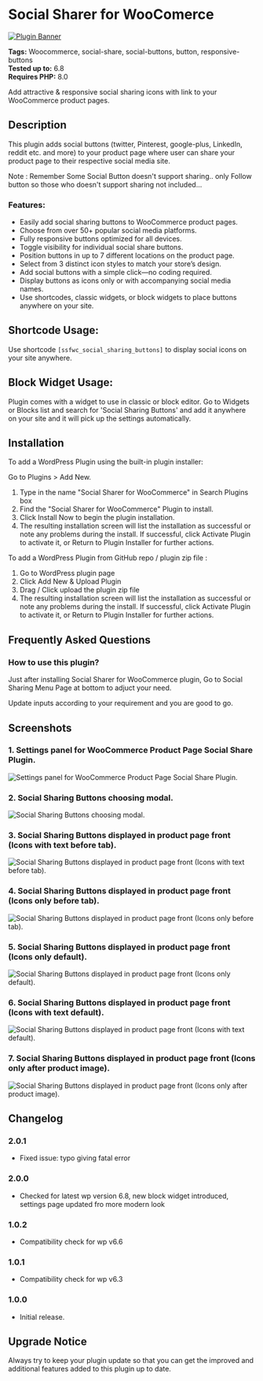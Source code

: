# Social Sharer for WooComerce

[![Plugin Banner](https://ps.w.org/social-sharer-for-woo/assets/banner-772x250.png)](https://wordpress.org/plugins/social-sharer-for-woo/)

**Tags:** Woocommerce, social-share, social-buttons, button, responsive-buttons \
**Tested up to:** 6.8 \
**Requires PHP:** 8.0

Add attractive & responsive social sharing icons with link to your WooCommerce product pages.

## Description
This plugin adds social buttons (twitter, Pinterest, google-plus, LinkedIn, reddit etc. and more) to your product page where user can share your product page to their respective social media site.

Note : Remember Some Social Button doesn't support sharing.. only Follow button so those who doesn't support sharing not included...

### Features:
- Easily add social sharing buttons to WooCommerce product pages.
- Choose from over 50+ popular social media platforms.
- Fully responsive buttons optimized for all devices.
- Toggle visibility for individual social share buttons.
- Position buttons in up to 7 different locations on the product page.
- Select from 3 distinct icon styles to match your store’s design.
- Add social buttons with a simple click—no coding required.
- Display buttons as icons only or with accompanying social media names.
- Use shortcodes, classic widgets, or block widgets to place buttons anywhere on your site.

## Shortcode Usage:
Use shortcode `[ssfwc_social_sharing_buttons]` to display social icons on your site anywhere.

## Block Widget Usage:
Plugin comes with a widget to use in classic or block editor. Go to Widgets or Blocks list and search for 'Social Sharing Buttons' and add it anywhere on your site and it will pick up the settings automatically.

## Installation
To add a WordPress Plugin using the built-in plugin installer:

Go to Plugins > Add New.

1. Type in the name "Social Sharer for WooCommerce" in Search Plugins box
2. Find the "Social Sharer for WooCommerce" Plugin to install.
3. Click Install Now to begin the plugin installation.
4. The resulting installation screen will list the installation as successful or note any problems during the install.
If successful, click Activate Plugin to activate it, or Return to Plugin Installer for further actions.

To add a WordPress Plugin from GitHub repo / plugin zip file :
1. Go to WordPress plugin page
2. Click Add New & Upload Plugin
3. Drag / Click upload the plugin zip file
4. The resulting installation screen will list the installation as successful or note any problems during the install.
If successful, click Activate Plugin to activate it, or Return to Plugin Installer for further actions.

## Frequently Asked Questions

### How to use this plugin?
Just after installing Social Sharer for WooCommerce plugin, Go to Social Sharing Menu Page at bottom to adjuct your need.

Update inputs according to your requirement and you are good to go.

## Screenshots

### 1. Settings panel for WooCommerce Product Page Social Share Plugin.

![Settings panel for WooCommerce Product Page Social Share Plugin.](https://ps.w.org/social-sharer-for-woo/assets/screenshot-1.png)

### 2. Social Sharing Buttons choosing modal.

![Social Sharing Buttons choosing modal.](https://ps.w.org/social-sharer-for-woo/assets/screenshot-2.png)

### 3. Social Sharing Buttons displayed in product page front (Icons with text before tab).

![Social Sharing Buttons displayed in product page front (Icons with text before tab).](https://ps.w.org/social-sharer-for-woo/assets/screenshot-3.png)

### 4. Social Sharing Buttons displayed in product page front (Icons only before tab).

![Social Sharing Buttons displayed in product page front (Icons only before tab).](https://ps.w.org/social-sharer-for-woo/assets/screenshot-4.png)

### 5. Social Sharing Buttons displayed in product page front (Icons only default).

![Social Sharing Buttons displayed in product page front (Icons only default).](https://ps.w.org/social-sharer-for-woo/assets/screenshot-5.png)

### 6. Social Sharing Buttons displayed in product page front (Icons with text default).

![Social Sharing Buttons displayed in product page front (Icons with text default).](https://ps.w.org/social-sharer-for-woo/assets/screenshot-6.png)

### 7. Social Sharing Buttons displayed in product page front (Icons only after product image).

![Social Sharing Buttons displayed in product page front (Icons only after product image).](https://ps.w.org/social-sharer-for-woo/assets/screenshot-7.png)

## Changelog

### 2.0.1
* Fixed issue: typo giving fatal error

### 2.0.0
- Checked for latest wp version 6.8, new block widget introduced, settings page updated fro more modern look

### 1.0.2
- Compatibility check for wp v6.6

### 1.0.1
- Compatibility check for wp v6.3

### 1.0.0
- Initial release.

## Upgrade Notice
Always try to keep your plugin update so that you can get the improved and additional features added to this plugin up to date.